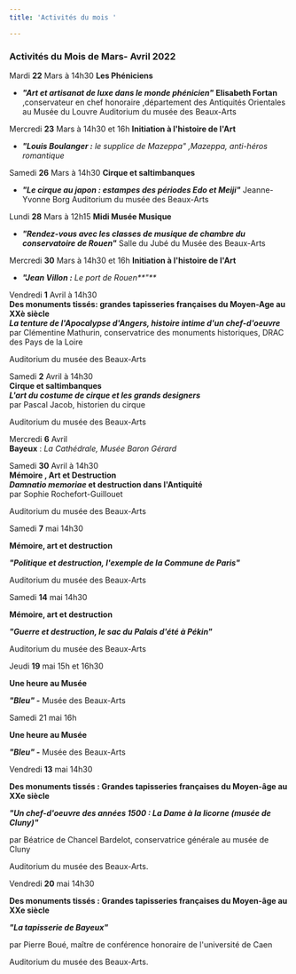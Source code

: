 ```yaml
---
title: 'Activités du mois '

---
```

### Activités du Mois de Mars- Avril 2022

Mardi **22** Mars à 14h30
**Les Phéniciens**

* **_"Art et artisanat de luxe dans le monde phénicien"_**
  **Elisabeth Fortan** ,conservateur en chef honoraire ,département des Antiquités Orientales au Musée du Louvre
  Auditorium du musée des Beaux-Arts

Mercredi **23** Mars à 14h30 et 16h
**Initiation à l'histoire de l'Art**

* **_"Louis Boulanger :_** _le supplice de Mazeppa" ,Mazeppa, anti-héros romantique_

Samedi **26** Mars à 14h30
**Cirque et saltimbanques**

* **_"Le cirque au japon : estampes des périodes Edo et Meiji"_**
  Jeanne-Yvonne Borg
  Auditorium du musée des Beaux-Arts

Lundi **28** Mars à 12h15
**Midi Musée Musique**

* **_"Rendez-vous avec les classes de musique de chambre du conservatoire de Rouen"_**
  Salle du Jubé du Musée des Beaux-Arts

Mercredi **30** Mars à 14h30 et 16h
**Initiation à l'histoire de l'Art**

* **_"Jean Villon :_** _Le port de Rouen**"**_

Vendredi **1** Avril à 14h30  
**Des monuments tissés: grandes tapisseries françaises du Moyen-Age au XXè siècle**  
**_La tenture de l'Apocalypse d'Angers, histoire intime d'un chef-d'oeuvre_**  
par Clémentine Mathurin, conservatrice des monuments historiques, DRAC des Pays de la Loire

Auditorium du musée des Beaux-Arts

Samedi **2** Avril à 14h30  
**Cirque et saltimbanques**  
**_L'art du costume de cirque et les grands designers_**  
par Pascal Jacob, historien du cirque

Auditorium du musée des Beaux-Arts

Mercredi **6** Avril  
**Bayeux** : _La Cathédrale, Musée Baron Gérard_

Samedi **30** Avril à 14h30  
**Mémoire , Art et Destruction**  
**_Damnatio memoriae_ et destruction dans l'Antiquité**  
par Sophie Rochefort-Guillouet

Auditorium du musée des Beaux-Arts  

Samedi **7** mai 14h30  

**Mémoire, art et destruction**  

**_"Politique et destruction, l'exemple de la Commune de Paris"_**   

Auditorium du musée des Beaux-Arts 

Samedi **14** mai 14h30  

**Mémoire, art et destruction**  

**_"Guerre et destruction, le sac du Palais d'été à Pékin"_** 

Auditorium du musée des Beaux-Arts 

Jeudi **19** mai 15h et 16h30  

**Une heure au Musée**  

**_"Bleu"  -_** Musée des Beaux-Arts

Samedi 21 mai 16h  

**Une heure au Musée**  

**_"Bleu" -_** Musée des Beaux-Arts 

Vendredi **13** mai 14h30  

**Des monuments tissés : Grandes tapisseries françaises du Moyen-âge au XXe siècle**  

**_"Un chef-d'oeuvre des années 1500 : La Dame à la licorne (musée de Cluny)"_**  

par Béatrice de Chancel Bardelot, conservatrice générale au musée de Cluny  

Auditorium du musée des Beaux-Arts.   

Vendredi **20** mai 14h30  

**Des monuments tissés : Grandes tapisseries françaises du Moyen-âge au XXe siècle**  

**_"La tapisserie de Bayeux"_**  

par Pierre Boué, maître de conférence honoraire de l'université de Caen  

Auditorium du musée des Beaux-Arts. 